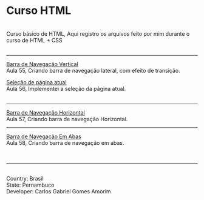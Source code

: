 # Curso HTML
<br>
Curso básico de HTML, Aqui registro os arquivos feito por mim durante o curso de HTML + CSS
<br><br><hr>

[Barra de Navegação Vertical](https://github.com/GabrielCarlosG/Curso-HTML/tree/main/aula%2055)<br>
Aula 55, Criando barra de navegação lateral, com efeito de transição. <br>

[Seleção de página atual](https://github.com/GabrielCarlosG/Curso-HTML/tree/main/aula%2056)<br>
Aula 56, Implementei a seleção da página atual.
<br><br><hr>

[Barra de Navegação Horizontal](https://github.com/GabrielCarlosG/Curso-HTML/tree/main/aula%2057)<br>
Aula 57, Criando barra de navegação Horizontal.
<hr>

[Barra de Navegação Em Abas](https://github.com/GabrielCarlosG/Curso-HTML/tree/main/Aula%2058)<br>
Aula 58, Criando barra de navegação em abas.








<br><hr><br>
Country: Brasil<br>
State: Pernambuco<br>
Developer: Carlos Gabriel Gomes Amorim<br>
